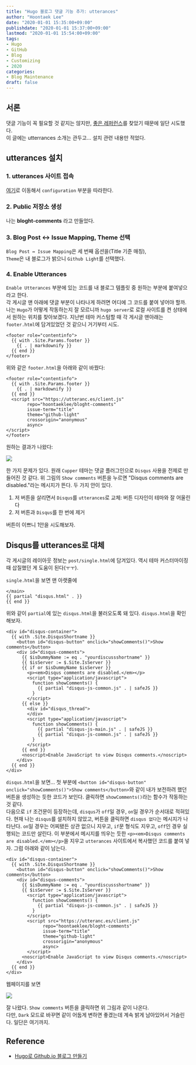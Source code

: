 ```yaml
---
title: "Hugo 블로그 댓글 기능 추가: utterances"
author: "Hoontaek Lee"
date: "2020-01-01 15:35:00+09:00"
publishdate: "2020-01-01 15:37:00+09:00"
lastmod: "2020-01-01 15:54:00+09:00"
tags:
- Hugo
- GitHub
- Blog
- Customizing
- 2020
categories:
- Blog Maintenance
draft: false
---
```


## 서론

댓글 기능이 꼭 필요할 것 같지는 않지만, [좋은 레퍼런스](#reference)를 찾았기 때문에 일단 시도했다.  
이 글에는 utterrances 소개는 관두고... 설치 관련 내용만 적었다.

## utterances 설치

### 1. utterances 사이트 접속

[여기](https://utteranc.es/)로 이동해서 `configuration` 부분을 따라한다.

### 2. Public 저장소 생성
나는 **bloght-comments** 라고 만들었다.

### 3. Blog Post ↔️ Issue Mapping, Theme 선택

`Blog Post ↔️ Issue Mapping`은 세 번째 옵션을(Title 기준 매칭),  
`Theme`은 내 블로그가 밝으니 `Github Light`를 선택했다.

### 4. Enable Utterances

`Enable Utterances` 부분에 있는 코드를 내 블로그 템플릿 중 원하는 부분에 붙여넣으라고 한다.  
각 게시글 맨 아래에 댓글 부분이 나타나게 하려면 어디에 그 코드를 붙여 넣어야 할까. 나는 `Hugo`가 어떻게 작동하는지 잘 모르니까 `hugo server`로 로컬 사이트를 켠 상태에서 원하는 위치를 찾아보겠다. 지난번 테마 커스텀할 때 각 게시글 맨아래는 `footer.html`에 담겨있었던 것 같으니 거기부터 시도.

```
<footer role="contentinfo">
  {{ with .Site.Params.footer }}
    {{ . | markdownify }}
  {{ end }}
</footer>
```

위와 같은 `footer.html`을 아래와 같이 바꿨다:

```
<footer role="contentinfo">
  {{ with .Site.Params.footer }}
    {{ . | markdownify }}
  {{ end }}
  <script src="https://utteranc.es/client.js"
        repo="hoontaeklee/bloght-comments"
        issue-term="title"
        theme="github-light"
        crossorigin="anonymous"
        async>
</script>
</footer>
```

원하는 결과가 나왔다:

![](/post/20200101_add_utterances/20200101_add_utterances_fig1.jpg)

한 가지 문제가 있다. 원래 `Cupper` 테마는 댓글 플러그인으로 `Disqus` 사용을 전제로 만들어진 것 같다. 위 그림의 `Show comments` 버튼을 누르면 "Disqus comments are disabled."라는 메시지가 뜬다. 두 가지 안이 있다.

1. 저 버튼을 살리면서 `Disqus`를 `utterances`로 교체: 버튼 디자인이 테마와 잘 어울린다
2. 저 버튼과 `Disqus`를 한 번에 제거

버튼이 이쁘니 1안을 시도해보자.

## Disqus를 utterances로 대체

각 게시글의 레이아웃 정보는 `post/single.html`에 담겨있다. 역시 테마 커스터마이징 때 삽질했던 게 도움이 된다(ㅜㅜ).  

`single.html`을 보면 맨 아랫줄에
```
</main>
{{ partial "disqus.html" . }}
{{ end }}
```
위와 같이 `partial`에 있는 `disqus.html`을 불러오도록 돼 있다. `disqus.html`을 확인해보자.

```
<div id="disqus-container">
  {{ with .Site.DisqusShortname }}
    <button id="disqus-button" onclick="showComments()">Show comments</button>
    <div id="disqus-comments">
      {{ $isDummyName := eq . "yourdiscussshortname" }}
      {{ $isServer := $.Site.IsServer }}
      {{ if or $isDummyName $isServer }}
        <p><em>Disqus comments are disabled.</em></p>
        <script type="application/javascript">
          function showComments() {
            {{ partial "disqus-js-common.js" . | safeJS }}
          }
        </script>
      {{ else }}
        <div id="disqus_thread">
        </div>
        <script type="application/javascript">
          function showComments() {
            {{ partial "disqus-js-main.js" . | safeJS }}
            {{ partial "disqus-js-common.js" . | safeJS }}
          }
        </script>
      {{ end }}
      <noscript>Enable JavaScript to view Disqus comments.</noscript>
    </div>
  {{ end }}
</div>
```

`disqus.html`을 보면... 첫 부분에 `<button id="disqus-button" onclick="showComments()">Show comments</button>`와 같이 내가 보전하려 했던 버튼을 생성하는 듯한 코드가 보인다. 클릭하면 `showComments()`라는 함수가 작동하는 것 같다.  
다음으로 `if` 조건문이 등장하는데, `disqus`가 `off`일 경우, `on`일 경우가 순서대로 적혀있다. 현재 나는 `disqus`를 설치하지 않았고, 버튼을 클릭하면 `disqus 없다`는 메시지가 나타난다. `on`일 경우는 어찌됐든 상관 없으니 지우고, `if`문 형식도 지우고, `off`인 경우 실행되는 코드만 살린다. 이 부분에서 메시지를 띄우는 듯한 `<p><em>Disqus comments are disabled.</em></p>`을 지우고 `utterances` 사이트에서 복사했던 코드를 붙여 넣자. 그럼 아래와 같이 남는다.

```
<div id="disqus-container">
  {{ with .Site.DisqusShortname }}
    <button id="disqus-button" onclick="showComments()">Show comments</button>
    <div id="disqus-comments">
      {{ $isDummyName := eq . "yourdiscussshortname" }}
      {{ $isServer := $.Site.IsServer }}
        <script type="application/javascript">
          function showComments() {
            {{ partial "disqus-js-common.js" . | safeJS }}
          }
        </script>
        <script src="https://utteranc.es/client.js"
              repo="hoontaeklee/bloght-comments"
              issue-term="title"
              theme="github-light"
              crossorigin="anonymous"
              async>
        </script>
      <noscript>Enable JavaScript to view Disqus comments.</noscript>
    </div>
  {{ end }}
</div>
```

웹페이지를 보면

![](/post/20200101_add_utterances/20200101_add_utterances_fig2.jpg)  

잘 나왔다. `Show comments` 버튼을 클릭하면 위 그림과 같이 나온다.  
다만, `Dark` 모드로 바꾸면 같이 어둡게 변하면 좋겠는데 계속 밝게 남아있어서 거슬린다. 일단은 여기까지.

## Reference

- [Hugo로 Github.io 블로그 만들기](https://github.com/Integerous/Integerous.github.io)

